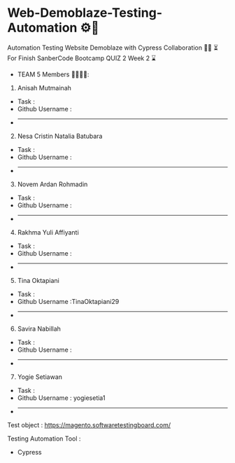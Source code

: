 # Web-Demoblaze-Testing-Automation ⚙️🔧
Automation Testing Website Demoblaze with Cypress Collaboration 🤝🤝
⏳ For Finish SanberCode Bootcamp QUIZ 2 Week 2 ⌛️

- TEAM 5 Members 👨‍💻👩‍💻:
1. Anisah Mutmainah
- Task :
- Github Username :
- ______________________________
2. Nesa Cristin Natalia Batubara
- Task :
- Github Username :
- ______________________________
3. Novem Ardan Rohmadin
- Task :
- Github Username :
- ______________________________
4. Rakhma Yuli Affiyanti
- Task :
- Github Username :
- ______________________________
5. Tina Oktapiani
- Task :
- Github Username :TinaOktapiani29
- ______________________________
6. Savira Nabillah
- Task :
- Github Username :
- ______________________________
7. Yogie Setiawan
- Task : 
- Github Username : yogiesetia1
- ______________________________

Test object : 
https://magento.softwaretestingboard.com/

Testing Automation Tool :
- Cypress
